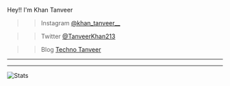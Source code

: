 Hey!! I'm Khan Tanveer

>>Instagram <a href="https://www.instagram.com/khan_tanveer__/" target="_blank">@khan_tanveer__</a>

>>Twitter <a href="https://twitter.com/TanveerKhan213" target="_blank">@TanveerKhan213</a>

>>Blog <a href="https://technotanveer.com" target="_blank">Techno Tanveer</a>
<hr>
<hr>

<img src="https://github-readme-stats.vercel.app/api?username=khantanveer7&&show_icons=true&title_color=ffffff&icon_color=bb2acf&text_color=daf7dc&bg_color=151515" alt="Stats">

